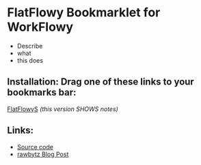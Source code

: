 # FlatFlowy Bookmarklet for WorkFlowy

- Describe
- what
- this does

## Installation: Drag one of these links to your bookmarks bar:

<!-- Special #setup editing instrucions go here -->
<a href="javascript:(function flatFlowy_2_7(hideNotes=false){if(typeof hideNotes!==&quot;boolean&quot;)hideNotes=false;function toastMsg(str,sec,err){WF.showMessage(str.bold(),err);setTimeout(()=&gt;WF.hideMessage(),(sec||2)*1e3)}const css=`.page.searching .project .name${hideNotes?&quot;,.page.searching .project .notes&quot;:&quot;&quot;}{display:none!important}.page.searching .project.matches .name.matches{display:block!important}.page.searching .selected&gt;.children&gt;.project .project{margin:0 0 4px!important}.page.searching .children{margin:0!important;padding:0!important;border:0!important}.page.searching .childrenEnd{height:0!important}`;const h=`data:text/css;charset=UTF-8,${encodeURIComponent(css)}`;const s=document.querySelector(`link[href=&quot;${h}&quot;]`);const noSearch=WF.currentSearchQuery()===null;if(s){if(noSearch)toastMsg(`FlatFlowy: ${s.disabled?&quot;ON&quot;:&quot;OFF&quot;}`);return void(s.disabled=!s.disabled)}const a=document.createElement(&quot;link&quot;);a.rel=&quot;stylesheet&quot;;a.href=h;document.head.appendChild(a);if(noSearch)toastMsg(&quot;Flatflowy: ON&quot;)})();">FlatFlowyS</a> <i>(this version SHOWS notes)</i>


## Links:
- [Source code](https://github.com/rawbytz/flatflowy/blob/master/FlatFlowy.js)
- [rawbytz Blog Post](https://rawbytz.wordpress.com/2015/12/16/flat-workflowy-lists/)


<!-- 
LINKS REFERENCING THIS

@SOFTWARE https://rawbytz.wordpress.com/software/

@BLOG https://rawbytz.wordpress.com/2015/12/16/flat-workflowy-lists/

@WFBLOG https://blog.workflowy.com/2016/05/26/dr-workflowy-dissects-stress-and-anxiety/

 -->
